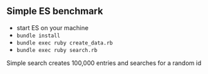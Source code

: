 ## Simple ES benchmark

* start ES on your machine
* `bundle install`
* `bundle exec ruby create_data.rb`
* `bundle exec ruby search.rb`

Simple search creates 100,000 entries and searches for a random id